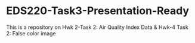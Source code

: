 # EDS220-Task3-Presentation-Ready
This is a repository on Hwk 2-Task 2: Air Quality Index Data &amp; Hwk-4 Task 2: False color image
